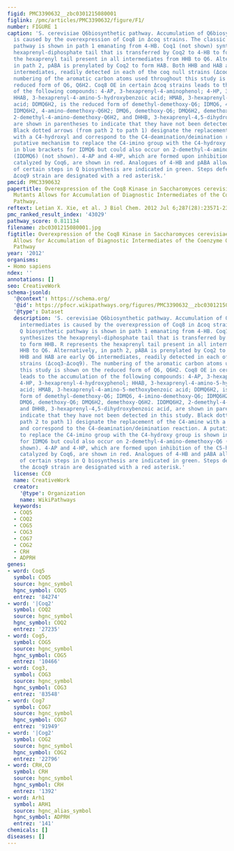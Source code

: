 ```yaml
---
figid: PMC3390632__zbc0301215080001
figlink: /pmc/articles/PMC3390632/figure/F1/
number: FIGURE 1
caption: 'S. cerevisiae Q6biosynthetic pathway. Accumulation of Q6biosynthetic intermediates
  is caused by the overexpression of Coq8 in Δcoq strains. The classic Q biosynthetic
  pathway is shown in path 1 emanating from 4-HB. Coq1 (not shown) synthesizes the
  hexaprenyl-diphosphate tail that is transferred by Coq2 to 4-HB to form HHB. R represents
  the hexaprenyl tail present in all intermediates from HHB to Q6. Alternatively,
  in path 2, pABA is prenylated by Coq2 to form HAB. Both HHB and HAB are early Q6
  intermediates, readily detected in each of the coq null strains (Δcoq3-Δcoq9). The
  numbering of the aromatic carbon atoms used throughout this study is shown on the
  reduced form of Q6, Q6H2. Coq8 OE in certain Δcoq strains leads to the accumulation
  of the following compounds: 4-AP, 3-hexaprenyl-4-aminophenol; 4-HP, 3-hexaprenyl-4-hydroxyphenol;
  HHAB, 3-hexaprenyl-4-amino-5-hydroxybenzoic acid; HMAB, 3-hexaprenyl-4-amino-5-methoxybenzoic
  acid; DDMQ6H2, is the reduced form of demethyl-demethoxy-Q6; IDMQ6, 4-imino-demethoxy-Q6;
  IDMQ6H2, 4-amino-demethoxy-Q6H2; DMQ6, demethoxy-Q6; DMQ6H2, demethoxy-Q6H2. IDDMQ6H2,
  2-demethyl-4-amino-demethoxy-Q6H2, and DHHB, 3-hexaprenyl-4,5-dihydroxybenzoic acid,
  are shown in parentheses to indicate that they have not been detected in this study.
  Black dotted arrows (from path 2 to path 1) designate the replacement of the C4-amine
  with a C4-hydroxyl and correspond to the C4-deamination/deimination reaction. A
  putative mechanism to replace the C4-imino group with the C4-hydroxy group is shown
  in blue brackets for IDMQ6 but could also occur on 2-demethyl-4-amino-demethoxy-Q6
  (IDDMQ6) (not shown). 4-AP and 4-HP, which are formed upon inhibition of the C5-hydroxylation
  catalyzed by Coq6, are shown in red. Analogues of 4-HB and pABA allowing the bypass
  of certain steps in Q biosynthesis are indicated in green. Steps defective in the
  Δcoq9 strain are designated with a red asterisk.'
pmcid: PMC3390632
papertitle: Overexpression of the Coq8 Kinase in Saccharomyces cerevisiae coq Null
  Mutants Allows for Accumulation of Diagnostic Intermediates of the Coenzyme Q6 Biosynthetic
  Pathway.
reftext: Letian X. Xie, et al. J Biol Chem. 2012 Jul 6;287(28):23571-23581.
pmc_ranked_result_index: '43029'
pathway_score: 0.811134
filename: zbc0301215080001.jpg
figtitle: Overexpression of the Coq8 Kinase in Saccharomyces cerevisiae coq Null Mutants
  Allows for Accumulation of Diagnostic Intermediates of the Coenzyme Q6 Biosynthetic
  Pathway
year: '2012'
organisms:
- Homo sapiens
ndex: ''
annotations: []
seo: CreativeWork
schema-jsonld:
  '@context': https://schema.org/
  '@id': https://pfocr.wikipathways.org/figures/PMC3390632__zbc0301215080001.html
  '@type': Dataset
  description: 'S. cerevisiae Q6biosynthetic pathway. Accumulation of Q6biosynthetic
    intermediates is caused by the overexpression of Coq8 in Δcoq strains. The classic
    Q biosynthetic pathway is shown in path 1 emanating from 4-HB. Coq1 (not shown)
    synthesizes the hexaprenyl-diphosphate tail that is transferred by Coq2 to 4-HB
    to form HHB. R represents the hexaprenyl tail present in all intermediates from
    HHB to Q6. Alternatively, in path 2, pABA is prenylated by Coq2 to form HAB. Both
    HHB and HAB are early Q6 intermediates, readily detected in each of the coq null
    strains (Δcoq3-Δcoq9). The numbering of the aromatic carbon atoms used throughout
    this study is shown on the reduced form of Q6, Q6H2. Coq8 OE in certain Δcoq strains
    leads to the accumulation of the following compounds: 4-AP, 3-hexaprenyl-4-aminophenol;
    4-HP, 3-hexaprenyl-4-hydroxyphenol; HHAB, 3-hexaprenyl-4-amino-5-hydroxybenzoic
    acid; HMAB, 3-hexaprenyl-4-amino-5-methoxybenzoic acid; DDMQ6H2, is the reduced
    form of demethyl-demethoxy-Q6; IDMQ6, 4-imino-demethoxy-Q6; IDMQ6H2, 4-amino-demethoxy-Q6H2;
    DMQ6, demethoxy-Q6; DMQ6H2, demethoxy-Q6H2. IDDMQ6H2, 2-demethyl-4-amino-demethoxy-Q6H2,
    and DHHB, 3-hexaprenyl-4,5-dihydroxybenzoic acid, are shown in parentheses to
    indicate that they have not been detected in this study. Black dotted arrows (from
    path 2 to path 1) designate the replacement of the C4-amine with a C4-hydroxyl
    and correspond to the C4-deamination/deimination reaction. A putative mechanism
    to replace the C4-imino group with the C4-hydroxy group is shown in blue brackets
    for IDMQ6 but could also occur on 2-demethyl-4-amino-demethoxy-Q6 (IDDMQ6) (not
    shown). 4-AP and 4-HP, which are formed upon inhibition of the C5-hydroxylation
    catalyzed by Coq6, are shown in red. Analogues of 4-HB and pABA allowing the bypass
    of certain steps in Q biosynthesis are indicated in green. Steps defective in
    the Δcoq9 strain are designated with a red asterisk.'
  license: CC0
  name: CreativeWork
  creator:
    '@type': Organization
    name: WikiPathways
  keywords:
  - COQ5
  - COQ2
  - COG5
  - COG3
  - COG7
  - COG2
  - CRH
  - ADPRH
genes:
- word: Coq5
  symbol: COQ5
  source: hgnc_symbol
  hgnc_symbol: COQ5
  entrez: '84274'
- word: '|Coq2'
  symbol: COQ2
  source: hgnc_symbol
  hgnc_symbol: COQ2
  entrez: '27235'
- word: Cog5,
  symbol: COG5
  source: hgnc_symbol
  hgnc_symbol: COG5
  entrez: '10466'
- word: Cog3,
  symbol: COG3
  source: hgnc_symbol
  hgnc_symbol: COG3
  entrez: '83548'
- word: Cog7
  symbol: COG7
  source: hgnc_symbol
  hgnc_symbol: COG7
  entrez: '91949'
- word: '|Cog2'
  symbol: COG2
  source: hgnc_symbol
  hgnc_symbol: COG2
  entrez: '22796'
- word: CRH,CO
  symbol: CRH
  source: hgnc_symbol
  hgnc_symbol: CRH
  entrez: '1392'
- word: Arh1
  symbol: ARH1
  source: hgnc_alias_symbol
  hgnc_symbol: ADPRH
  entrez: '141'
chemicals: []
diseases: []
---
```

